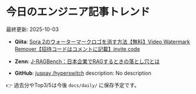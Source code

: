 # 今日のエンジニア記事トレンド

最終更新: 2025-10-03

- **Qiita**: [Sora 2のウォーターマークロゴを消す方法【無料】Video Watermark Remover【招待コードはコメントに記載】invite code](https://qiita.com/7mpy/items/9bf1d9bf90e583f8611d)

- **Zenn**: [J-RAGBench：日本企業でRAGするときの落とし穴とは](https://zenn.dev/neoai/articles/0998f81c39a583)

- **GitHub**: [juspay /hyperswitch](https://github.com/juspay/hyperswitch)
description: No description

👉 過去分やTop3/5は今後 `docs/daily/` に保存予定です。
